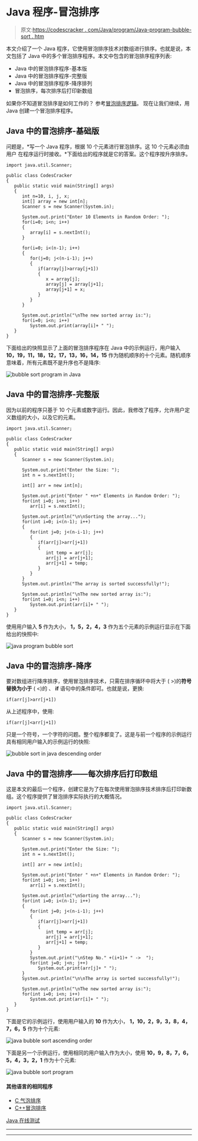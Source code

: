# Java 程序-冒泡排序

> 原文:[https://codescracker . com/Java/program/Java-program-bubble-sort . htm](https://codescracker.com/java/program/java-program-bubble-sort.htm)

本文介绍了一个 Java 程序，它使用冒泡排序技术对数组进行排序。也就是说，本文包括了 Java 中的多个冒泡排序程序。本文中包含的冒泡排序程序列表:

*   Java 中的冒泡排序程序-基本版
*   Java 中的冒泡排序程序-完整版
*   Java 中的冒泡排序程序-降序排列
*   冒泡排序，每次排序后打印新数组

如果你不知道冒泡排序是如何工作的？
参考[冒泡排序逻辑](/computer-fundamental/bubble-sort.htm)。 现在让我们继续，用 Java 创建一个冒泡排序程序。

## Java 中的冒泡排序-基础版

问题是，*写一个 Java 程序，根据 10 个元素进行冒泡排序。这 10 个元素必须由用户 在程序运行时接收。*下面给出的程序就是它的答案。这个程序按升序排序。

```
import java.util.Scanner;

public class CodesCracker
{
   public static void main(String[] args)
   {
      int n=10, i, j, x;
      int[] array = new int[n];
      Scanner s = new Scanner(System.in);

      System.out.print("Enter 10 Elements in Random Order: ");
      for(i=0; i<n; i++)
      {
         array[i] = s.nextInt();
      }

      for(i=0; i<(n-1); i++)
      {
         for(j=0; j<(n-i-1); j++)
         {
            if(array[j]>array[j+1])
            {
               x = array[j];
               array[j] = array[j+1];
               array[j+1] = x;
            }
         }
      }

      System.out.println("\nThe new sorted array is:");
      for(i=0; i<n; i++)
         System.out.print(array[i]+ " ");
   }
}
```

下面给出的快照显示了上面的冒泡排序程序在 Java 中的示例运行，用户输入 **10，19，11，18，12，17，13，16，14，15** 作为随机顺序的十个元素。随机顺序意味着，所有元素既不是升序也不是降序:

![bubble sort program in Java](../Images/d6275891b3867dda7fee7f4c61624257.png)

## Java 中的冒泡排序-完整版

因为以前的程序只基于 10 个元素或数字运行。因此，我修改了程序，允许用户定义数组的大小，以及它的元素。

```
import java.util.Scanner;

public class CodesCracker
{
   public static void main(String[] args)
   {
      Scanner s = new Scanner(System.in);

      System.out.print("Enter the Size: ");
      int n = s.nextInt();

      int[] arr = new int[n];

      System.out.print("Enter " +n+" Elements in Random Order: ");
      for(int i=0; i<n; i++)
         arr[i] = s.nextInt();

      System.out.println("\n\nSorting the array...");
      for(int i=0; i<(n-1); i++)
      {
         for(int j=0; j<(n-i-1); j++)
         {
            if(arr[j]>arr[j+1])
            {
               int temp = arr[j];
               arr[j] = arr[j+1];
               arr[j+1] = temp;
            }
         }
      }
      System.out.println("The array is sorted successfully!");

      System.out.println("\nThe new sorted array is:");
      for(int i=0; i<n; i++)
         System.out.print(arr[i]+ " ");
   }
}
```

使用用户输入 **5** 作为大小， **1，5，2，4，3** 作为五个元素的示例运行显示在下面给出的快照中:

![java program bubble sort](../Images/ec971fed5a357fe0fdf5519e2a4f3966.png)

## Java 中的冒泡排序-降序

要对数组进行降序排序，使用冒泡排序技术，只需在排序循环中将大于 ( >)的**符号替换为小于** ( <)的 、 **if** 语句中的条件即可。也就是说，更换:

```
if(arr[j]>arr[j+1])
```

从上述程序中，使用:

```
if(arr[j]<arr[j+1])
```

只是一个符号，一个字符的问题。整个程序都变了。这是与前一个程序的示例运行具有相同用户输入的示例运行的快照:

![bubble sort in java descending order](../Images/5514b1925ccd186c3d737cbd36297e0f.png)

## Java 中的冒泡排序——每次排序后打印数组

这是本文的最后一个程序，创建它是为了在每次使用冒泡排序技术排序后打印新数组。这个程序提供了冒泡排序实际执行的大概情况。

```
import java.util.Scanner;

public class CodesCracker
{
   public static void main(String[] args)
   {
      Scanner s = new Scanner(System.in);

      System.out.print("Enter the Size: ");
      int n = s.nextInt();

      int[] arr = new int[n];

      System.out.print("Enter " +n+" Elements in Random Order: ");
      for(int i=0; i<n; i++)
         arr[i] = s.nextInt();

      System.out.println("\nSorting the array...");
      for(int i=0; i<(n-1); i++)
      {
         for(int j=0; j<(n-i-1); j++)
         {
            if(arr[j]>arr[j+1])
            {
               int temp = arr[j];
               arr[j] = arr[j+1];
               arr[j+1] = temp;
            }
         }
         System.out.print("\nStep No." +(i+1)+ " ->  ");
         for(int j=0; j<n; j++)
            System.out.print(arr[j]+ " ");
      }
      System.out.println("\n\nThe array is sorted successfully!");

      System.out.println("\nThe new sorted array is:");
      for(int i=0; i<n; i++)
         System.out.print(arr[i]+ " ");
   }
}
```

下面是它的示例运行，使用用户输入的 **10** 作为大小， **1，10，2，9，3，8，4，7，6，5** 作为十个元素:

![java bubble sort ascending order](../Images/5c925c36e1f3da69fba56fe824210a35.png)

下面是另一个示例运行，使用相同的用户输入作为大小，使用 **10，9，8，7，6，5，4，3，2，1** 作为十个元素:

![java bubble sort program](../Images/4604417923e9d20afd0ddfc52079b343.png)

#### 其他语言的相同程序

*   [C 气泡排序](/c/program/c-program-bubble-sort.htm)
*   [C++冒泡排序](/cpp/program/cpp-program-bubble-sort.htm)

[Java 在线测试](/exam/showtest.php?subid=1)

* * *

* * *